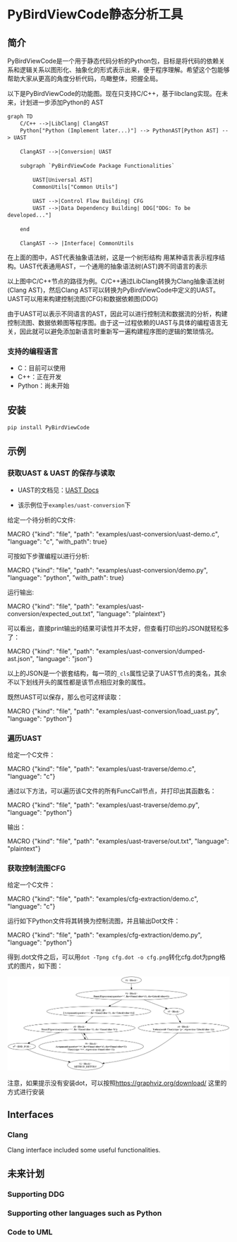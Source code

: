 # PyBirdViewCode静态分析工具

## 简介

PyBirdViewCode是一个用于静态代码分析的Python包，目标是将代码的依赖关系和逻辑关系以图形化、抽象化的形式表示出来，便于程序理解。希望这个包能够帮助大家从更高的角度分析代码，鸟瞰整体，把握全局。

以下是PyBirdViewCode的功能图。现在只支持C/C++，基于libclang实现。在未来，计划进一步添加Python的 AST

```mermaid
graph TD
    C/C++ -->|LibClang| ClangAST
    Python["Python (Implement later...)"] --> PythonAST[Python AST] --> UAST
    
    ClangAST -->|Conversion| UAST

    subgraph `PyBirdViewCode Package Functionalities`

        UAST[Universal AST]
        CommonUtils["Common Utils"]
        
        UAST -->|Control Flow Building| CFG
        UAST -->|Data Dependency Building| DDG["DDG: To be developed..."]
    
    end

    ClangAST --> |Interface| CommonUtils
```

在上面的图中，AST代表抽象语法树，这是一个树形结构
用某种语言表示程序结构。UAST代表通用AST，一个通用的抽象语法树(AST)跨不同语言的表示

以上图中C/C++节点的路径为例。C/C++通过LibClang转换为Clang抽象语法树(Clang AST)，然后Clang AST可以转换为PyBirdViewCode中定义的UAST。UAST可以用来构建控制流图(CFG)和数据依赖图(DDG)

由于UAST可以表示不同语言的AST，因此可以进行控制流和数据流的分析，构建控制流图、数据依赖图等程序图。由于这一过程依赖的UAST与具体的编程语言无关，因此就可以避免添加新语言时重新写一遍构建程序图的逻辑的繁琐情况。

### 支持的编程语言

- C：目前可以使用
- C++：正在开发
- Python：尚未开始

## 安装

```bash
pip install PyBirdViewCode
```

## 示例

### 获取UAST & UAST 的保存与读取

- UAST的文档见：[UAST Docs](https://hzy15610046011.gitee.io/metronome-static/html/api/universal_ast.html)

- 该示例位于`examples/uast-conversion`下

给定一个待分析的C文件:

MACRO {"kind": "file", "path": "examples/uast-conversion/uast-demo.c", "language": "c", "with_path": true}

可按如下步骤编程以进行分析:

MACRO {"kind": "file", "path": "examples/uast-conversion/demo.py", "language": "python", "with_path": true}

运行输出:

MACRO {"kind": "file", "path": "examples/uast-conversion/expected_out.txt", "language": "plaintext"}

可以看出，直接print输出的结果可读性并不太好，但查看打印出的JSON就轻松多了：

MACRO {"kind": "file", "path": "examples/uast-conversion/dumped-ast.json", "language": "json"}

以上的JSON是一个嵌套结构，每一项的`_cls`属性记录了UAST节点的类名，其余不以下划线开头的属性都是该节点相应对象的属性。

既然UAST可以保存，那么也可这样读取：

MACRO {"kind": "file", "path": "examples/uast-conversion/load_uast.py", "language": "python"}

### 遍历UAST

给定一个C文件：

MACRO {"kind": "file", "path": "examples/uast-traverse/demo.c", "language": "c"}

通过以下方法，可以遍历该C文件的所有FuncCall节点，并打印出其函数名：

MACRO {"kind": "file", "path": "examples/uast-traverse/demo.py", "language": "python"}

输出：

MACRO {"kind": "file", "path": "examples/uast-traverse/out.txt", "language": "plaintext"}

### 获取控制流图CFG

给定一个C文件：

MACRO {"kind": "file", "path": "examples/cfg-extraction/demo.c", "language": "c"}

运行如下Python文件将其转换为控制流图，并且输出Dot文件：

MACRO {"kind": "file", "path": "examples/cfg-extraction/demo.py", "language": "python"}

得到.dot文件之后，可以用`dot -Tpng cfg.dot -o cfg.png`转化cfg.dot为png格式的图片，如下图：

![生成的控制流图](examples/cfg-extraction/cfg.png)

注意，如果提示没有安装dot，可以按照<https://graphviz.org/download/> 这里的方式进行安装

## Interfaces

### Clang

Clang interface included some useful functionalities.

## 未来计划

### Supporting DDG

### Supporting other languages such as Python

### Code to UML
